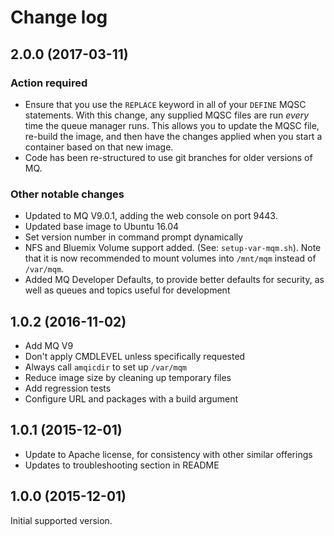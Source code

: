 # Change log

## 2.0.0 (2017-03-11)
### Action required
* Ensure that you use the `REPLACE` keyword in all of your `DEFINE` MQSC statements.  With this change, any supplied MQSC files are run *every* time the queue manager runs.  This allows you to update the MQSC file, re-build the image, and then have the changes applied when you start a container based on that new image.
* Code has been re-structured to use git branches for older versions of MQ.

### Other notable changes
* Updated to MQ V9.0.1, adding the web console on port 9443.
* Updated base image to Ubuntu 16.04
* Set version number in command prompt dynamically
* NFS and Bluemix Volume support added. (See: `setup-var-mqm.sh`).  Note that it is now recommended to mount volumes into `/mnt/mqm` instead of `/var/mqm`.
* Added MQ Developer Defaults, to provide better defaults for security, as well as queues and topics useful for development

## 1.0.2 (2016-11-02)
* Add MQ V9
* Don't apply CMDLEVEL unless specifically requested
* Always call `amqicdir` to set up `/var/mqm`
* Reduce image size by cleaning up temporary files
* Add regression tests
* Configure URL and packages with a build argument

## 1.0.1 (2015-12-01)
* Update to Apache license, for consistency with other similar offerings
* Updates to troubleshooting section in README

## 1.0.0 (2015-12-01)
Initial supported version.

